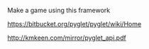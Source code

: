 
Make a game using this framework

https://bitbucket.org/pyglet/pyglet/wiki/Home

http://kmkeen.com/mirror/pyglet_api.pdf
